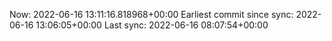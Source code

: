 Now: 2022-06-16 13:11:16.818968+00:00 Earliest commit since sync: 2022-06-16 13:06:05+00:00 Last sync: 2022-06-16 08:07:54+00:00
